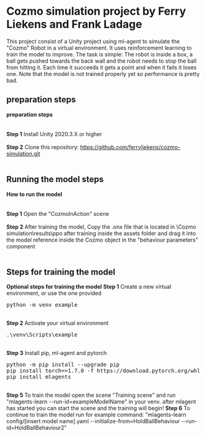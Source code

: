 # Cozmo simulation project by Ferry Liekens and Frank Ladage
<p>This project consist of a Unity project using ml-agent to simulate the "Cozmo" Robot in a virtual environment. It uses reinforcement learning to train the model to improve. The task is simple: The robot is inside a box, a ball gets pushed towards the back wall and the robot needs to stop the ball from hitting it. Each time it succeeds it gets a point and when it fails it loses one. Note that the model is not trained properly yet so performance is pretty bad.


## preparation steps
<b>preparation steps</b>
<br/><br/>
<br /><b>Step 1</b> Install Unity 2020.3.X or higher
<br/><br/>
<b>Step 2</b> Clone this repository: https://github.com/ferryliekens/cozmo-simulation.git
<br/><br/>

## Running the model steps
<b>How to run the model</b>
<br/><br/>
<br /><b>Step 1</b> Open the "CozmoInAction" scene
<br/><br/>
<b>Step 2</b> After training the model, Copy the .onx file that is located in \Cozmo simulation\results\ppo after training inside the assets folder and drag it into the model reference inside the Cozmo object in the "behaviour parameters" component
<br/><br/>

## Steps for training the model
<b>Optional steps for training the model</b>
<b>Step 1</b> Create a new virtual environment, or use the one provided
<pre>
python -m venv example
</pre>
<br/>
<b>Step 2</b> Activate your virtual environment
<pre>
.\venv\Scripts\example
</pre>
<br/>
<b>Step 3</b> Install pip, ml-agent and pytorch
<pre>
python -m pip install --upgrade pip
pip install torch==1.7.0 -f https://download.pytorch.org/whl/torch_stable.html
pip install mlagents
</pre>
<br/>
<b>Step 5</b> To train the model open the scene "Training scene" and run "mlagents-learn --run-id=exampleModelName" in your venv. after mlagent has started you can start the scene and the training will begin!
<b>Step 6</b> To continue to train the model run for example command: "mlagents-learn config/[insert model name].yaml --initialize-from=HoldBallBehaviour --run-id=HoldBallBehaviour2"
